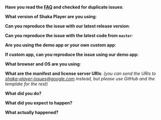 **Have you read the [FAQ](https://goo.gl/JE1Sy5) and checked for duplicate issues**:

**What version of Shaka Player are you using**:

**Can you reproduce the issue with our latest release version**:

**Can you reproduce the issue with the latest code from `master`**:

**Are you using the demo app or your own custom app**:

**If custom app, can you reproduce the issue using our demo app**:

**What browser and OS are you using**:

**What are the manifest and license server URIs**:
*(you can send the URIs to <shaka-player-issues@google.com> instead, but please use GitHub and the template for the rest)*


**What did you do?**


**What did you expect to happen?**


**What actually happened?**

